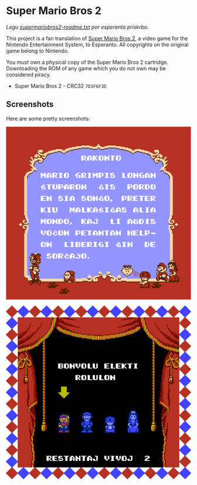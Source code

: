 # Super Mario Bros 2

_Legu
[supermariobros2-readme.txt](supermariobros2-readme.txt)
por esperanta priskrbo._

This project is a fan translation of
[Super Mario Bros 2](https://en.wikipedia.org/wiki/Super_Mario_Bros._2),
a video game for the Nintendo Entertainment System, to Esperanto. All
copyrights on the original game belong to Nintendo.

You *must* own a physical copy of the Super Mario Bros 2 cartridge. Downloading
the ROM of any game which you do not own may be considered piracy.

  * Super Mario Bros 2 - CRC32 `7D3F6F3D`

## Screenshots

Here are some pretty screenshots:

![Story intro](images/image-1.png)

![Character select](images/image-2.png)

